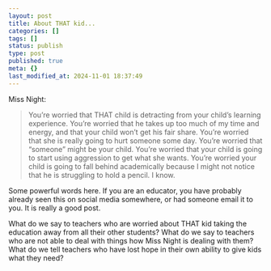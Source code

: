 ```yaml
---
layout: post
title: About THAT kid...
categories: []
tags: []
status: publish
type: post
published: true
meta: {}
last_modified_at: 2024-11-01 18:37:49
---
```


Miss Night:


>You’re worried that THAT child is detracting from your child’s learning experience. You’re worried that he takes up too much of my time and energy, and that your child won’t get his fair share. You’re worried that she is really going to hurt someone some day. You’re worried that “someone” might be your child. You’re worried that your child is going to start using aggression to get what she wants. You’re worried your child is going to fall behind academically because I might not notice that he is struggling to hold a pencil. I know.



Some powerful words here. If you are an educator, you have probably already seen this on social media somewhere, or had someone email it to you. It is really a good post.


What do we say to teachers who are worried about THAT kid taking the education away from all their other students? What do we say to teachers who are not able to deal with things how Miss Night is dealing with them? What do we tell teachers who have lost hope in their own ability to give kids what they need?
